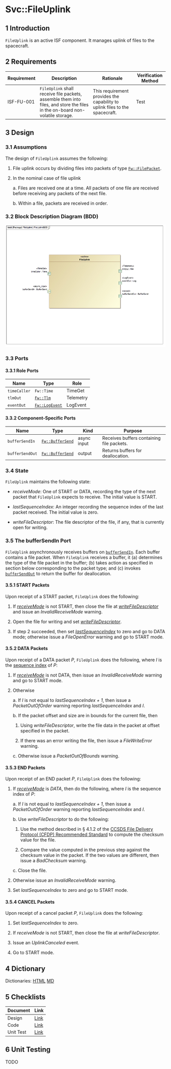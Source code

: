 <title>Svc::FileUplink</title>

# Svc::FileUplink

## 1 Introduction

`FileUplink` is an active ISF component.
It manages uplink of files to the spacecraft.

## 2 Requirements

Requirement | Description | Rationale | Verification Method
---- | ---- | ---- | ----
ISF-FU-001 | `FileUplink` shall receive file packets, assemble them into files, and store the files in the on-board non-volatile storage. | This requirement provides the capability to uplink files to the spacecraft. | Test

## 3 Design

### 3.1 Assumptions

The design of `FileUplink` assumes the following:

1. File uplink occurs by dividing files into packets
of type [`Fw::FilePacket`](../../../Fw/FilePacket/docs/sdd.html).

2. In the nominal case of file uplink

    a. Files are received one at a time.
All packets of one file are received before receiving any
packets of the next file.

    b. Within a file, packets are received in order.

### 3.2 Block Description Diagram (BDD)

![`FileUplink` BDD](img/FileUplinkBDD.jpg "FileUplink")

### 3.3 Ports

#### 3.3.1 Role Ports

Name | Type | Role
-----| ---- | ----
`timeCaller` | `Fw::Time` | TimeGet
`tlmOut` | [`Fw::Tlm`](../../../Fw/Tlm/docs/sdd.html) | Telemetry
`eventOut` | [`Fw::LogEvent`](../../../Fw/Log/docs/sdd.html) | LogEvent

#### 3.3.2 Component-Specific Ports

Name | Type | Kind | Purpose
---- | ---- | ---- | ----
<a name="bufferSendIn">`bufferSendIn`</a> | [`Fw::BufferSend`](../../../Fw/Buffer/docs/sdd.html) | async input | Receives buffers containing file packets.
<a name="bufferSendOut">`bufferSendOut`</a> | [`Fw::BufferSend`](../../../Fw/Buffer/docs/sdd.html) | output | Returns buffers for deallocation.

### 3.4 State

`FileUplink` maintains the following state:

* <a name="receiveMode">*receiveMode*</a>:
One of START or DATA, recording the type of the next packet that
`FileUplink` expects to receive.
The initial value is START.

* <a name="lastSequenceIndex">*lastSequenceIndex*</a>:
An integer recording the sequence index of the last packet received.
The initial value is zero.

* <a name="writeFileDescriptor">*writeFileDescriptor*</a>:
The file descriptor of the file, if any, that is currently open
for writing.

### 3.5 The bufferSendIn Port

`FileUplink` asynchronously receives buffers on
[`bufferSendIn`](#bufferSendIn).
Each buffer contains a file packet.
When `FileUplink` receives a buffer, it (a) determines the type
of the file packet in the buffer; (b) takes action as
specified in section below corresponding to the packet type; and (c) 
invokes [`bufferSendOut`](#bufferSendOut)
to return the buffer for deallocation.

#### 3.5.1 START Packets

Upon receipt of a START packet, `FileUplink` does the following:

1. If [*receiveMode*](#receiveMode) is not START,
then close the file at
[*writeFileDescriptor*](#writeFileDescriptor)
and issue an *InvalidReceiveMode* warning.

2. Open the file for writing and set
[*writeFileDescriptor*](#writeFileDescriptor).

3. If step 2 succeeded, then set
[*lastSequenceIndex*](#lastSequenceIndex)
to zero and go to DATA mode; otherwise issue a
*FileOpenError* warning and go to START mode.

#### 3.5.2 DATA Packets

Upon receipt of a DATA packet *P*, `FileUplink` does the following,
where *I* is the 
[sequence index](../../../Fw/FilePacket/docs/sdd.html) 
of *P*:

1. If 
[*receiveMode*](#receiveMode)
is not DATA, then issue an *InvalidReceiveMode* warning 
and go to START mode.

2. Otherwise

    a. If *I* is not equal to *lastSequenceIndex + 1*, then issue a 
*PacketOutOfOrder*
warning reporting *lastSequenceIndex* and *I*.

    b. If the packet offset and size are in bounds for the current file, then

    1. Using *writeFileDescriptor*, write the file data in the 
packet at offset specified in the packet.

    2. If there was an error writing the file, then issue a
*FileWriteError* warning.

    c. Otherwise issue a *PacketOutOfBounds* warning.

#### 3.5.3 END Packets

Upon receipt of an END packet *P*, `FileUplink` does the following:

1. If [*receiveMode*](#receiveMode) is *DATA*,
then do the following, where *I* is the sequence index of *P*:

    a. If *I* is not equal to *lastSequenceIndex + 1*, 
then issue a *PacketOutOfOrder* warning reporting 
*lastSequenceIndex* and *I*.

    b. Use *writeFileDescriptor* to do the following:

    1. Use the method described in &sect; 4.1.2 of the
[CCSDS File Delivery Protocol (CFDP) Recommended Standard](http://public.ccsds.org/publications/archive/727x0b4.pdf)
to compute the checksum value for the file.

    2. Compare the value computed in the previous step against the
checksum value in the packet.
If the two values are different, then issue a *BadChecksum* warning.

    c. Close the file.

2. Otherwise issue an *InvalidReceiveMode* warning.

3. Set *lastSequenceIndex* to zero and go to START mode.

#### 3.5.4 CANCEL Packets

Upon receipt of a cancel packet *P*, `FileUplink` does the following:

1. Set *lastSequenceIndex* to zero.

2. If *receiveMode* is not START, then close the file at
*writeFileDescriptor*.

3. Issue an *UplinkCanceled* event.

4. Go to START mode.

## 4 Dictionary

Dictionaries: [HTML](FileUplink.html) [MD](FileUplink.md)

## 5 Checklists

Document | Link
-------- | ----
Design | [Link](Checklist/design.xlsx)
Code | [Link](Checklist/code.xlsx)
Unit Test | [Link](Checklist/unit_test.xls)

## 6 Unit Testing

TODO
